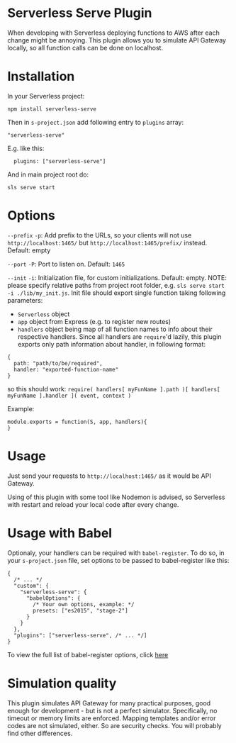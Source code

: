 Serverless Serve Plugin
=============================

When developing with Serverless deploying functions to AWS after each change might be annoying. This plugin allows you to simulate API Gateway locally, so all function calls can be done on localhost.

Installation
============

In your Serverless project:

```
npm install serverless-serve
```

Then in `s-project.json` add following entry to `plugins` array:

```
"serverless-serve"
```

E.g. like this:
```
  plugins: ["serverless-serve"]
```

And in main project root do:

```
sls serve start
```

Options
=======

`--prefix` `-p`: Add prefix to the URLs, so your clients will not use `http://localhost:1465/` but `http://localhost:1465/prefix/` instead. Default: empty

`--port` `-P`: Port to listen on. Default: `1465`

`--init` `-i`: Initialization file, for custom initializations. Default: empty. NOTE: please specify relative paths from project root folder, e.g. `sls serve start -i ./lib/my_init.js`. Init file should export single function taking following parameters:
- `Serverless` object
- `app` object from Express (e.g. to register new routes)
- `handlers` object being map of all function names to info about their respective handlers. Since all handlers are `require`'d lazily, this plugin exports only path information about handler, in following format:
```
{
  path: "path/to/be/required",
  handler: "exported-function-name"
}
```

so this should work: `require( handlers[ myFunName ].path )[ handlers[ myFunName ].handler ]( event, context )`

Example:

```
module.exports = function(S, app, handlers){
}
```

Usage
=====

Just send your requests to `http://localhost:1465/` as it would be API Gateway.

Using of this plugin with some tool like Nodemon is advised, so Serverless with restart and reload your local code after every change.

Usage with Babel
================

Optionaly, your handlers can be required with `babel-register`.
To do so, in your `s-project.json` file, set options to be passed to babel-register like this:
```
{
  /* ... */
  "custom": {
    "serverless-serve": {
      "babelOptions": {
        /* Your own options, example: */
        presets: ["es2015", "stage-2"]
      }
    }
  },
  "plugins": ["serverless-serve", /* ... */]
}
```
To view the full list of babel-register options, click [here](https://babeljs.io/docs/usage/require/)

Simulation quality
==================

This plugin simulates API Gateway for many practical purposes, good enough for development - but is not a perfect simulator. Specifically, no timeout or memory limits are enforced. Mapping templates and/or error codes are not simulated, either. So are security checks. You will probably find other differences.

